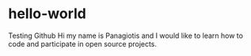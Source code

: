 # hello-world
Testing Github 
Hi my name is Panagiotis and I would like to learn how to code and participate in open source projects.
